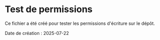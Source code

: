 # Test de permissions

Ce fichier a été créé pour tester les permissions d'écriture sur le dépôt.

Date de création : 2025-07-22
